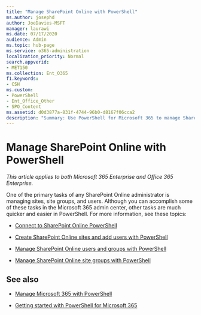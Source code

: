 ```yaml
---
title: "Manage SharePoint Online with PowerShell"
ms.author: josephd
author: JoeDavies-MSFT
manager: laurawi
ms.date: 07/17/2020
audience: Admin
ms.topic: hub-page
ms.service: o365-administration
localization_priority: Normal
search.appverid:
- MET150
ms.collection: Ent_O365
f1.keywords:
- CSH
ms.custom: 
- PowerShell
- Ent_Office_Other
- SPO_Content
ms.assetid: d0d3877a-831f-4744-96b0-d8167f06cca2
description: "Summary: Use PowerShell for Microsoft 365 to manage SharePoint Online users, groups, and site groups."
---
```


# Manage SharePoint Online with PowerShell

*This article applies to both Microsoft 365 Enterprise and Office 365 Enterprise.*

One of the primary tasks of any SharePoint Online administrator is managing sites, site groups, and users. Although you can accomplish some of these tasks in the Microsoft 365 admin center, other tasks are much quicker and easier in PowerShell. For more information, see these topics:

- [Connect to SharePoint Online PowerShell](https://docs.microsoft.com/powershell/sharepoint/sharepoint-online/connect-sharepoint-online?view=sharepoint-ps)
  
- [Create SharePoint Online sites and add users with PowerShell](create-sharepoint-sites-and-add-users-with-powershell.md)
    
- [Manage SharePoint Online users and groups with PowerShell](manage-sharepoint-users-and-groups-with-powershell.md)
    
- [Manage SharePoint Online site groups with PowerShell](manage-sharepoint-site-groups-with-powershell.md)
    
## See also

- [Manage Microsoft 365 with PowerShell](manage-office-365-with-office-365-powershell.md)

- [Getting started with PowerShell for Microsoft 365](getting-started-with-office-365-powershell.md)
